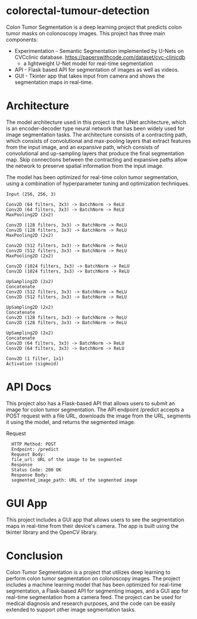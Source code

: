 # colorectal-tumour-detection
Colon Tumor Segmentation is a deep learning project that predicts colon tumor masks on colonoscopy images. This project has three main components:

- Experimentation - Semantic Segmentation implemented by U-Nets on CVCclinic    database. 
  https://paperswithcode.com/dataset/cvc-clinicdb
  - a lightweight U-Net model for real-time segmentation
- API - Flask based API for segmentation of images as well as videos.
- GUI - Tkinter app that takes input from camera and shows the segmentation maps in real-time.

# Architecture
The model architecture used in this project is the UNet architecture, which is an encoder-decoder type neural network that has been widely used for image segmentation tasks. The architecture consists of a contracting path, which consists of convolutional and max-pooling layers that extract features from the input image, and an expansive path, which consists of convolutional and up-sampling layers that produce the final segmentation map. Skip connections between the contracting and expansive paths allow the network to preserve spatial information from the input image.

The model has been optimized for real-time colon tumor segmentation, using a combination of hyperparameter tuning and optimization techniques.

```
Input (256, 256, 3)

Conv2D (64 filters, 3x3) -> BatchNorm -> ReLU
Conv2D (64 filters, 3x3) -> BatchNorm -> ReLU
MaxPooling2D (2x2)

Conv2D (128 filters, 3x3) -> BatchNorm -> ReLU
Conv2D (128 filters, 3x3) -> BatchNorm -> ReLU
MaxPooling2D (2x2)

Conv2D (512 filters, 3x3) -> BatchNorm -> ReLU
Conv2D (512 filters, 3x3) -> BatchNorm -> ReLU
MaxPooling2D (2x2)

Conv2D (1024 filters, 3x3) -> BatchNorm -> ReLU
Conv2D (1024 filters, 3x3) -> BatchNorm -> ReLU

UpSampling2D (2x2)
Concatenate
Conv2D (512 filters, 3x3) -> BatchNorm -> ReLU
Conv2D (512 filters, 3x3) -> BatchNorm -> ReLU

UpSampling2D (2x2)
Concatenate
Conv2D (128 filters, 3x3) -> BatchNorm -> ReLU
Conv2D (128 filters, 3x3) -> BatchNorm -> ReLU

UpSampling2D (2x2)
Concatenate
Conv2D (64 filters, 3x3) -> BatchNorm -> ReLU
Conv2D (64 filters, 3x3) -> BatchNorm -> ReLU

Conv2D (1 filter, 1x1)
Activation (sigmoid)
```

# API Docs
This project also has a Flask-based API that allows users to submit an image for colon tumor segmentation. The API endpoint /predict accepts a POST request with a file URL, downloads the image from the URL, segments it using the model, and returns the segmented image.

Request
```
  HTTP Method: POST
  Endpoint: /predict
  Request Body:
  file_url: URL of the image to be segmented
  Response
  Status Code: 200 OK
  Response Body:
  segmented_image_path: URL of the segmented image
```

# GUI App
This project includes a GUI app that allows users to see the segmentation maps in real-time from their device's camera. The app is built using the tkinter library and the OpenCV library.


# Conclusion
Colon Tumor Segmentation is a project that utilizes deep learning to perform colon tumor segmentation on colonoscopy images. The project includes a machine learning model that has been optimized for real-time segmentation, a Flask-based API for segmenting images, and a GUI app for real-time segmentation from a camera feed. The project can be used for medical diagnosis and research purposes, and the code can be easily extended to support other image segmentation tasks.